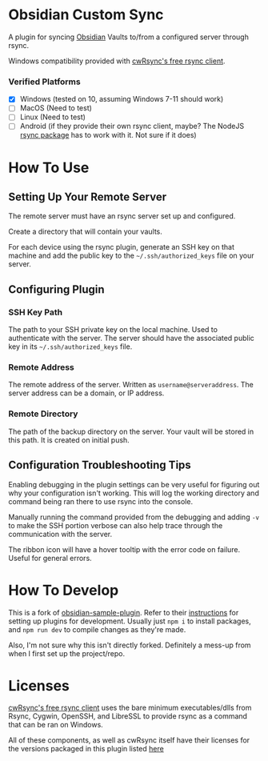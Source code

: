 # Obsidian Custom Sync
A plugin for syncing [Obsidian](https://obsidian.md) Vaults to/from a configured server through rsync.

Windows compatibility provided with [cwRsync's free rsync client](https://itefix.net/cwrsync?qt-cwrsync=4#qt-cwrsync).  

### Verified Platforms
- [x] Windows (tested on 10, assuming Windows 7-11 should work)
- [ ] MacOS (Need to test)
- [ ] Linux (Need to test)
- [ ] Android (if they provide their own rsync client, maybe? The NodeJS [rsync package](https://www.npmjs.com/package/rsync) has to work with it. Not sure if it does)

# How To Use
## Setting Up Your Remote Server
The remote server must have an rsync server set up and configured.

Create a directory that will contain your vaults.

For each device using the rsync plugin, generate an SSH key on that machine and add the public key to the `~/.ssh/authorized_keys` file on your server.


## Configuring Plugin
### SSH Key Path
The path to your SSH private key on the local machine. Used to authenticate with the server. The server should have the associated public key in its `~/.ssh/authorized_keys` file.

### Remote Address
The remote address of the server. Written as `username@serveraddress`. The server address can be a domain, or IP address.

### Remote Directory
The path of the backup directory on the server. Your vault will be stored in this path. It is created on initial push.


## Configuration Troubleshooting Tips
Enabling debugging in the plugin settings can be very useful for figuring out why your configuration isn't working. This will log the working directory and command being ran there to use rsync into the console.

Manually running the command provided from the debugging and adding `-v` to make the SSH portion verbose can also help trace through the communication with the server. 

The ribbon icon will have a hover tooltip with the error code on failure. Useful for general errors.


# How To Develop
This is a fork of [obsidian-sample-plugin](https://github.com/obsidianmd/obsidian-sample-plugin). Refer to their [instructions](https://github.com/obsidianmd/obsidian-sample-plugin#first-time-developing-plugins) for setting up plugins for development.
Usually just `npm i` to install packages, and `npm run dev` to compile changes as they're made.

Also, I'm not sure why this isn't directly forked. Definitely a mess-up from when I first set up the project/repo.

# Licenses
[cwRsync's free rsync client](https://itefix.net/cwrsync?qt-cwrsync=4#qt-cwrsync) uses the bare minimum executables/dlls from Rsync, Cygwin, OpenSSH, and LibreSSL to provide rsync as a command that can be ran on Windows.

All of these components, as well as cwRsync itself have their licenses for the versions packaged in this plugin listed [here](https://itefix.net/content/cwrsync-client-627)
